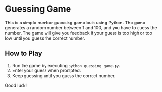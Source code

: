 # Guessing Game

This is a simple number guessing game built using Python. The game generates a random number between 1 and 100, and you have to guess the number. The game will give you feedback if your guess is too high or too low until you guess the correct number.

## How to Play

1. Run the game by executing `python guessing_game.py`.
2. Enter your guess when prompted.
3. Keep guessing until you guess the correct number.

Good luck!

